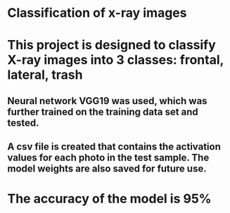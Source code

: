 # Classification of x-ray images

# This project is designed to classify X-ray images into 3 classes: frontal, lateral, trash

## Neural network VGG19 was used, which was further trained on the training data set and tested.

## A csv file is created that contains the activation values ​​for each photo in the test sample. The model weights are also saved for future use.

# The accuracy of the model is 95%
